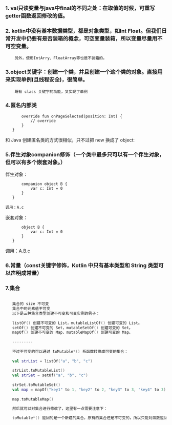 ### 1. val只读变量与java中final的不同之处：在取值的时候，可重写getter函数返回修改的值。

### 2. kotlin中没有基本数据类型，都是对象类型，如Int Float。但我们日常开发中仍要有是否装箱的概念，可空变量装箱，所以变量尽量用不可空变量。
        另外，使用IntArry、FloatArray等也是不装箱的。
      
### 3.object关键字：创建一个类，并且创建一个这个类的对象。直接用来实现单例(且线程安全)，很简单。
        既有 class 关键字的功能，又实现了单例
        
### 4.匿名内部类
```val listener = object: ViewPager.SimpleOnPageChangeListener() {
       override fun onPageSelected(position: Int) {
           // override
       }
   }    
   ```
   
   和 Java 创建匿名类的方式很相似，只不过把 new 换成了 object: 
   
### 5.伴生对象companion修饰（一个类中最多只可以有一个伴生对象，但可以有多个嵌套对象。）
伴生对象：
```class A {
       companion object B {
           var c: Int = 0
       }
   }
```
    调用：A.c
    
嵌套对象：
```class A {
       object B {
           var c: Int = 0
       }
   }
   ```
   调用：A.B.c

### 6.常量（const关键字修饰，Kotlin 中只有基本类型和 String 类型可以声明成常量）

### 7.集合
```Kotlin 中集合分为两种类型：只读的和可变的。这里的只读有两层意思：
   
   集合的 size 不可变
   集合中的元素值不可变
   以下是三种集合类型创建不可变和可变实例的例子：
   
   listOf() 创建不可变的 List，mutableListOf() 创建可变的 List。
   setOf() 创建不可变的 Set，mutableSetOf() 创建可变的 Set。
   mapOf() 创建不可变的 Map，mutableMapOf() 创建可变的 Map。
   
   ---------
   
   不过不可变的可以通过 toMutable*() 系函数转换成可变的集合：
   
   val strList = listOf("a", "b", "c")
               
   strList.toMutableList()
   val strSet = setOf("a", "b", "c")
               
   strSet.toMutableSet()
   val map = mapOf("key1" to 1, "key2" to 2, "key3" to 3, "key4" to 3)
            
   map.toMutableMap()

   然后就可以对集合进行修改了，这里有一点需要注意下：
   
   toMutable*() 返回的是一个新建的集合，原有的集合还是不可变的，所以只能对函数返回的集合修改。
   ```









